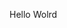 Hello Wolrd




































































































































































































































































































































































































































































































































































































































































































































































































































































































































































































































































































































































































































































































































































































































































































































































































































































































































